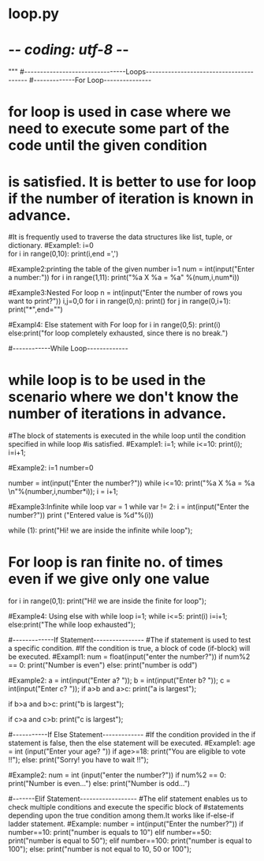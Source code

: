 # loop.py
# -*- coding: utf-8 -*-
"""
#--------------------------------Loops----------------------------------------
#-------------For Loop---------------
# for loop is used in case where we need to execute some part of the code until the given condition
# is satisfied. It is better to use for loop if the number of iteration is known in advance.
#It is frequently used to traverse the data structures like list, tuple, or dictionary.
#Example1:
i=0  
for i in range(0,10):
    print(i,end =',')

#Example2:printing the table of the given number
i=1
num = int(input("Enter a number:"))
for i in range(1,11):
    print("%a X %a = %a" %(num,i,num*i))

#Example3:Nested For loop
n = int(input("Enter the number of rows you want to print?"))
i,j=0,0
for i in range(0,n):
    print()
    for j in range(0,i+1):
        print("*",end="")

#Exampl4: Else statement with For loop
for i in range(0,5):
    print(i)
else:print("for loop completely exhausted, since there is no break.")

#------------While Loop-------------
# while loop is to be used in the scenario where we don't know the number of iterations in advance. 
#The block of statements is executed in the while loop until the condition specified in while loop 
#is satisfied. 
#Example1:
i=1;
while i<=10:
    print(i);
    i=i+1;

#Example2:
i=1
number=0

number = int(input("Enter the number?"))
while i<=10:
    print("%a X %a = %a \n"%(number,i,number*i));
    i = i+1;

#Example3:Infinite while loop
var = 1
while var != 2:
    i = int(input("Enter the number?"))
    print ("Entered value is %d"%(i))

while (1):
    print("Hi! we are inside the infinite while loop");

# For loop is ran finite no. of times even if we give only one value
for i in range(0,1):
    print("Hi! we are inside the finite for loop");

#Example4: Using else with while loop
i=1;
while i<=5:
    print(i)
    i=i+1;
else:print("The while loop exhausted");

#-------------If Statement----------------
#The if statement is used to test a specific condition. 
#If the condition is true, a block of code (if-block) will be executed.
#Exampl1:
num = float(input("enter the number?"))
if num%2 == 0:
    print("Number is even")
else:
     print("number is odd")
     
#Example2:
a = int(input("Enter a? "));
b = int(input("Enter b? "));
c = int(input("Enter c? "));
if a>b and a>c:
    print("a is largest");

if b>a and b>c:
    print("b is largest");

if c>a and c>b:
    print("c is largest");

#-----------If Else Statement-------------
#If the condition provided in the if statement is false, then the else statement will be executed.
#Example1:
age = int (input("Enter your age? "))
if age>=18:
    print("You are eligible to vote !!");
else:
    print("Sorry! you have to wait !!");

#Example2:
num = int (input("enter the number?"))
if num%2 == 0:
    print("Number is even...")
else:
    print("Number is odd...")

#-------Elif Statement------------------
#The elif statement enables us to check multiple conditions and execute the specific block of 
#statements depending upon the true condition among them.It works like if-else-if ladder statement.
#Example:
number = int(input("Enter the number?"))
if number==10:
    print("number is equals to 10")
elif number==50:
    print("number is equal to 50");
elif number==100:
    print("number is equal to 100");
else:
    print("number is not equal to 10, 50 or 100");
